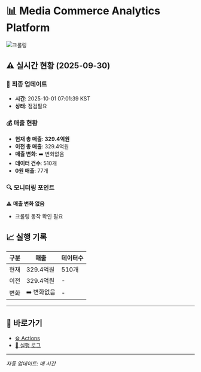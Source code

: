 # 📊 Media Commerce Analytics Platform

![크롤링](https://img.shields.io/badge/크롤링-점검필요-yellow)

## ⚠️ 실시간 현황 (2025-09-30)

### 📍 최종 업데이트
- **시간**: 2025-10-01 07:01:39 KST
- **상태**: 점검필요

### 💰 매출 현황
- **현재 총 매출**: **329.4억원**
- **이전 총 매출**: 329.4억원
- **매출 변화**: ➡️ 변화없음
- **데이터 건수**: 510개
- **0원 매출**: 77개

### 🔍 모니터링 포인트

⚠️ **매출 변화 없음**
- 크롤링 동작 확인 필요


## 📈 실행 기록

| 구분 | 매출 | 데이터수 |
|------|------|----------|
| 현재 | 329.4억원 | 510개 |
| 이전 | 329.4억원 | - |
| 변화 | ➡️ 변화없음 | - |

---

## 🔗 바로가기

- [⚙️ Actions](../../actions)
- [📝 실행 로그](../../actions/workflows/daily_scraping.yml)

---

*자동 업데이트: 매 시간*
